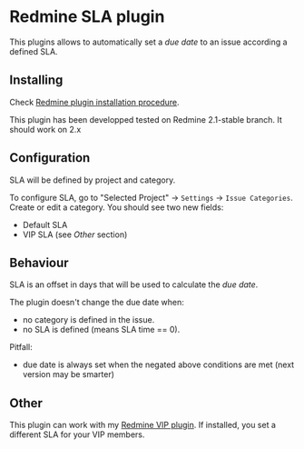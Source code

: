 # Redmine SLA plugin

This plugins allows to automatically set a *due date* to an issue according a
defined SLA.

## Installing

Check [Redmine plugin installation procedure](http://www.redmine.org/projects/redmine/wiki/Plugins).

This plugin has been developped tested on Redmine 2.1-stable branch. 
It should work on 2.x

## Configuration

SLA will be defined by project and category.

To configure SLA, go to "Selected Project" -> `Settings` -> `Issue Categories`.
Create or edit a category. You should see two new fields:

* Default SLA
* VIP SLA (see _Other_ section)

## Behaviour

SLA is an offset in days that will be used to calculate the *due date*.

The plugin doesn't change the due date when:

* no category is defined in the issue.
* no SLA is defined (means SLA time == 0).

Pitfall:

* due date is always set when the negated above conditions are met (next version may be smarter)

## Other

This plugin can work with my [Redmine VIP plugin](http://github.com/undx/redmine_vip).
If installed, you set a different SLA for your VIP members.